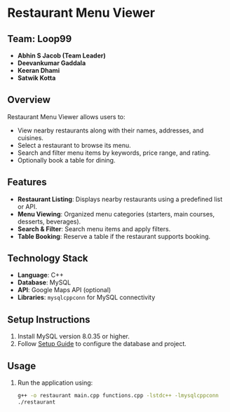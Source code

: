 # Restaurant Menu Viewer

## Team: Loop99
- **Abhin S Jacob (Team Leader)**
- **Deevankumar Gaddala**
- **Keeran Dhami**
- **Satwik Kotta**

## Overview
Restaurant Menu Viewer allows users to:
- View nearby restaurants along with their names, addresses, and cuisines.
- Select a restaurant to browse its menu.
- Search and filter menu items by keywords, price range, and rating.
- Optionally book a table for dining.

## Features
- **Restaurant Listing**: Displays nearby restaurants using a predefined list or API.
- **Menu Viewing**: Organized menu categories (starters, main courses, desserts, beverages).
- **Search & Filter**: Search menu items and apply filters.
- **Table Booking**: Reserve a table if the restaurant supports booking.

## Technology Stack
- **Language**: C++
- **Database**: MySQL
- **API**: Google Maps API (optional)
- **Libraries**: `mysqlcppconn` for MySQL connectivity

## Setup Instructions
1. Install MySQL version 8.0.35 or higher.
2. Follow [Setup Guide](docs/setup-guide.md) to configure the database and project.

## Usage
1. Run the application using:
   ```bash
   g++ -o restaurant main.cpp functions.cpp -lstdc++ -lmysqlcppconn
   ./restaurant
